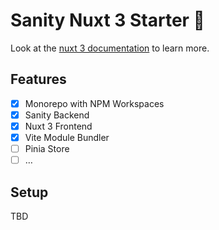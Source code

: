 # Sanity Nuxt 3 Starter 🍿

Look at the [nuxt 3 documentation](https://v3.nuxtjs.org) to learn more.

## Features

-   [x] Monorepo with NPM Workspaces
-   [x] Sanity Backend
-   [x] Nuxt 3 Frontend
-   [x] Vite Module Bundler
-   [ ] Pinia Store
-   [ ] …

## Setup

TBD
